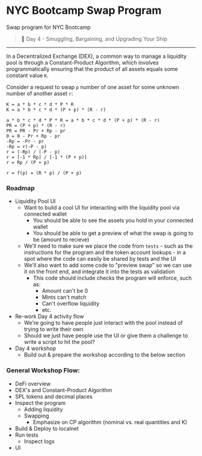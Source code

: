 # NYC Bootcamp Swap Program
Swap program for NYC Bootcamp

> 💎 Day 4 - Smuggling, Bargaining, and Upgrading Your Ship

---

In a Decentralized Exchange (DEX), a common way to manage a liquidity pool is through a Constant-Product Algorithm, which involves programmatically ensuring that the product of all assets equals some constant value `K`.  

Consider a request to swap `p` number of one asset for some unknown number of another asset `r`:
```
K = a * b * c * d * P * R
K = a * b * c * d * (P + p) * (R - r)

a * b * c * d * P * R = a * b * c * d * (P + p) * (R - r)
PR = (P + p) * (R - r)
PR = PR - Pr + Rp - pr
0 = 0 - Pr + Rp - pr
-Rp = -Pr - pr
-Rp = r(-P - p)
r = (-Rp) / (-P - p)
r = [-1 * Rp] / [-1 * (P + p)]
r = Rp / (P + p)

r = f(p) = (R * p) / (P + p)
```

### Roadmap
* Liquidity Pool UI
    * Want to build a cool UI for interacting with the liquidity pool via connected wallet
        * You should be able to see the assets you hold in your connected wallet
        * You should be able to get a preview of what the swap is going to be (amount to recieve)
    * We'll need to make sure we place the code from `tests` - such as the instructions for the program and the token account lookups - in a spot where the code can easily be shared by tests and the UI
    * We'll also want to add some code to "preview swap" so we can use it on the front end, and integrate it into the tests as validation
        * This code should include checks the program will enforce, such as:
            * Amount can't be 0
            * Mints can't match
            * Can't overflow liquidity
            * etc.
* Re-work Day 4 activity flow
    * We're going to have people just interact with the pool instead of trying to write their own
    * Should we just have people use the UI or give them a challenge to write a script to hit the pool?
* Day 4 workshop
    * Build out & prepare the workshop according to the below section

### General Workshop Flow:
* DeFi overview
* DEX's and Constant-Product Algorithm
* SPL tokens and decimal places
* Inspect the program
    * Adding liquidity
    * Swapping
        * Emphasize on CP algorithm (nominal vs. real quantities and K)
* Build & Deploy to localnet
* Run tests
    * Inspect logs
* UI